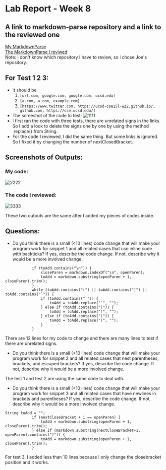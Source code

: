 # Lab Report - Week 8

## A link to markdown-parse repository and a link to the reviewed one
[My MarkdownParse](https://github.com/c1peng/markdown-parse)\
[The MarkdownParse I reviwed](https://github.com/jpolitz?tab=repositories)\
Note: I don't know which repository I have to review, so I chose Joe's repository. 

## For Test 1 2 3: 
- It should be 
  1. `[url.com, google.com, google.com, ucsd.edu]`
  2. `[a.com, a.com, example.com]`
  3. `[https://www.twitter.com, https://ucsd-cse15l-w22.github.io/, github.com, https://cse.ucsd.edu/]`
- The screeshot of the code to test: 
![1111](/cse15l-lab-reports/pics/labreport_week8/1111.png)
- I first ran the code with three tests, there are unrelated signs in the links. So I add a look to delete the signs one by one by using the method .replace() from String. 
- For the code I reviewed, I did the same thing. But some links is ignored. So I fixed it by changing the number of nextClosedBracket. 

## Screenshots of Outputs: 
### My code: 
![2222](/cse15l-lab-reports/pics/labreport_week8/2222.png)
### The code I reviewed: 
![3333](/cse15l-lab-reports/pics/labreport_week8/3333.png)

These two outputs are the same after I added my pieces of codes inside. 

## Questions: 
- Do you think there is a small (<10 lines) code change that will make your program work for snippet 1 and all related cases that use inline code with backticks? If yes, describe the code change. If not, describe why it would be a more involved change.
```
            if (toAdd.contains("\n")) {
                closeParen = markdown.indexOf("\n", openParen);
                toAdd = markdown.substring(openParen + 1, closeParen).trim();
            }
            while (toAdd.contains("(") || toAdd.contains(")") || toAdd.contains("`")) {
                if (toAdd.contains("`")) {
                    toAdd = toAdd.replace("`", "");
                } else if (toAdd.contains(")")) {
                    toAdd = toAdd.replace(")", "");
                } else if (toAdd.contains("(")) {
                    toAdd = toAdd.replace("(", "");
                }
            }
```
There are 12 lines for my code to change and there are many lines to test if there are unrelated signs. 

- Do you think there is a small (<10 lines) code change that will make your program work for snippet 2 and all related cases that nest parentheses, brackets, and escaped brackets? If yes, describe the code change. If not, describe why it would be a more involved change.

The test 1 and test 2 are using the same code to deal with. 

- Do you think there is a small (<10 lines) code change that will make your program work for snippet 3 and all related cases that have newlines in brackets and parentheses? If yes, describe the code change. If not, describe why it would be a more involved change.
```
String toAdd = "";
            if (nextCloseBracket + 1 == openParen) {
                toAdd = markdown.substring(openParen + 1, closeParen).trim();
            } else if (markdown.substring(nextCloseBracket+1, openParen).contains("]")) {
                toAdd = markdown.substring(openParen + 1, closeParen).trim();
            }
```
For test 3, I added less than 10 lines because I only change the closebracket position and it works. 
